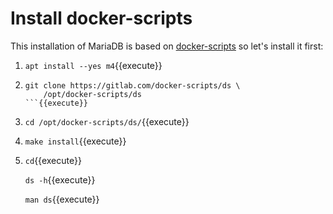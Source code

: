 # Install docker-scripts

This installation of MariaDB is based on
[docker-scripts](https://gitlab.com/docker-scripts/ds) so let's
install it first:

1. `apt install --yes m4`{{execute}}

2. ```
   git clone https://gitlab.com/docker-scripts/ds \
       /opt/docker-scripts/ds
   ```{{execute}}

3. `cd /opt/docker-scripts/ds/`{{execute}}

4. `make install`{{execute}}

5. `cd`{{execute}}

   `ds -h`{{execute}}
   
   `man ds`{{execute}}
   
